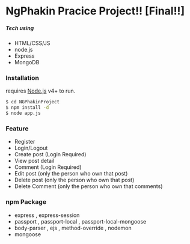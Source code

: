 # NgPhakin Pracice Project!! [Final!!]

##### Tech using

  - HTML/CSS/JS
  - node.js
  - Express
  - MongoDB

### Installation

requires [Node.js](https://nodejs.org/) v4+ to run.

```sh
$ cd NGPhakinProject
$ npm install -d
$ node app.js
```
### Feature

  - Register
  - Login/Logout
  - Create post (Login Required)
  - View post detail
  - Comment (Login Required)
  - Edit post (only the person who own that post)
  - Delete post (only the person who own that post)
  - Delete Comment (only the person who own that comments)
  
### npm Package
 - express , express-session
 - passport , passport-local , passport-local-mongoose
 - body-parser , ejs , method-override , nodemon
 - mongoose
